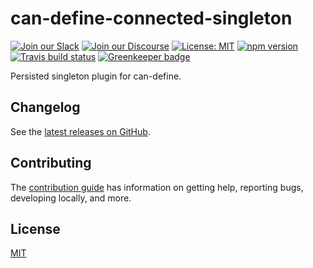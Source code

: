 # can-define-connected-singleton

[![Join our Slack](https://img.shields.io/badge/slack-join%20chat-611f69.svg)](https://www.bitovi.com/community/slack?utm_source=badge&utm_medium=badge&utm_campaign=pr-badge&utm_content=badge)
[![Join our Discourse](https://img.shields.io/discourse/https/forums.bitovi.com/posts.svg)](https://forums.bitovi.com/?utm_source=badge&utm_medium=badge&utm_campaign=pr-badge&utm_content=badge)
[![License: MIT](https://img.shields.io/badge/license-MIT-blue.svg)](https://github.com/canjs/can-define-connected-singleton/blob/master/LICENSE)
[![npm version](https://badge.fury.io/js/can-define-connected-singleton.svg)](https://www.npmjs.com/package/can-define-connected-singleton)
[![Travis build status](https://travis-ci.org/canjs/can-define-connected-singleton.svg?branch=master)](https://travis-ci.org/canjs/can-define-connected-singleton)
[![Greenkeeper badge](https://badges.greenkeeper.io/canjs/can-define-connected-singleton.svg)](https://greenkeeper.io/)

Persisted singleton plugin for can-define.

## Changelog

See the [latest releases on GitHub](https://github.com/canjs/can-define-connected-singleton/releases).

## Contributing

The [contribution guide](https://github.com/canjs/can-define-connected-singleton/blob/master/CONTRIBUTING.md) has information on getting help, reporting bugs, developing locally, and more.

## License

[MIT](https://github.com/canjs/can-define-connected-singleton/blob/master/LICENSE)
